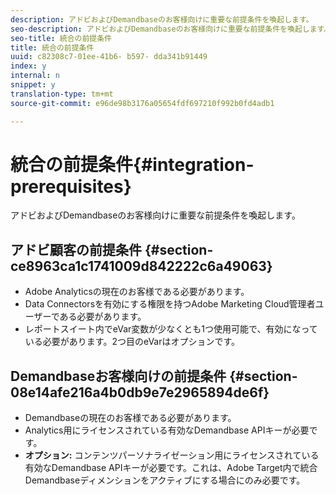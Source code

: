 ```yaml
---
description: アドビおよびDemandbaseのお客様向けに重要な前提条件を喚起します。
seo-description: アドビおよびDemandbaseのお客様向けに重要な前提条件を喚起します。
seo-title: 統合の前提条件
title: 統合の前提条件
uuid: c82308c7-01ee-41b6- b597- dda341b91449
index: y
internal: n
snippet: y
translation-type: tm+mt
source-git-commit: e96de98b3176a05654fdf697210f992b0fd4adb1

---
```



# 統合の前提条件{#integration-prerequisites}

アドビおよびDemandbaseのお客様向けに重要な前提条件を喚起します。

## アドビ顧客の前提条件 {#section-ce8963ca1c1741009d842222c6a49063}

* Adobe Analyticsの現在のお客様である必要があります。
* Data Connectorsを有効にする権限を持つAdobe Marketing Cloud管理者ユーザーである必要があります。
* レポートスイート内でeVar変数が少なくとも1つ使用可能で、有効になっている必要があります。2つ目のeVarはオプションです。

## Demandbaseお客様向けの前提条件 {#section-08e14afe216a4b0db9e7e2965894de6f}

* Demandbaseの現在のお客様である必要があります。
* Analytics用にライセンスされている有効なDemandbase APIキーが必要です。
* **オプション:** コンテンツパーソナライゼーション用にライセンスされている有効なDemandbase APIキーが必要です。これは、Adobe Target内で統合Demandbaseディメンションをアクティブにする場合にのみ必要です。

